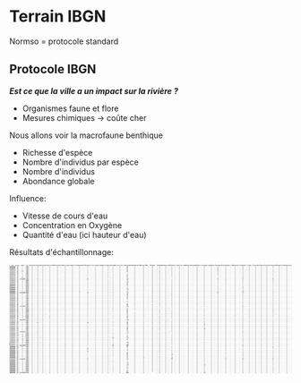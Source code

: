 # Terrain IBGN

Normso = protocole standard

## Protocole IBGN

***Est ce que la ville a un impact sur la rivière ?***

* Organismes faune et flore
* Mesures chimiques -> coûte cher

Nous allons voir la macrofaune benthique

* Richesse d'espèce
* Nombre d'individus par espèce
* Nombre d'individus
* Abondance globale

Influence:

* Vitesse de cours d'eau
* Concentration en Oxygène
* Quantité d'eau (ici hauteur d'eau)

Résultats d'échantillonnage:

![Résultats d'échantillonage pour tous les groupes](Images/IBGN.JPG)

